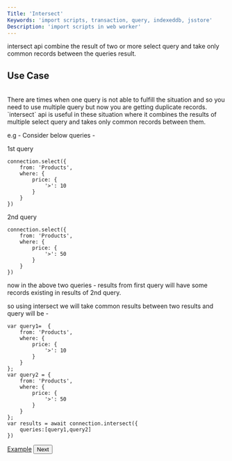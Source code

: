 ```yaml
---
Title: 'Intersect'
Keywords: 'import scripts, transaction, query, indexeddb, jsstore'
Description: 'import scripts in web worker'
---
```


intersect api combine the result of two or more select query and take only common records between the queries result.

## Use Case

<br>
There are times when one query is not able to fulfill the situation and so you need to use multiple query but now you are getting duplicate records. `intersect` api is useful in these situation where it combines the results of multiple select query and takes only common records between them.

e.g - Consider below queries -

1st query

```
connection.select({
    from: 'Products',
    where: {
        price: {
            '>': 10
        }
    }
})
```

2nd query

```
connection.select({
    from: 'Products',
    where: {
        price: {
            '>': 50
        }
    }
})
```

now in the above two queries - results from first query will have some records existing in results of 2nd query.

so using intersect we will take common results between two results and query will be -

```
var query1=  {
    from: 'Products',
    where: {
        price: {
            '>': 10
        }
    }
};
var query2 = {
    from: 'Products',
    where: {
        price: {
            '>': 50
        }
    }
};
var results = await connection.intersect({
    queries:[query1,query2]
})
```

<p class="margin-top-40px center-align">
    <a class="btn info" target="_blank" href="https://ujjwalguptaofficial.github.io/idbstudio/?db=Demo&query=var%20query1%20%3D%20%7B%0A%20%20%20%20from%3A%20'Products'%2C%0A%20%20%20%20where%3A%20%7B%0A%20%20%20%20%20%20%20%20price%3A%20%7B%0A%20%20%20%20%20%20%20%20%20%20%20%20'%3E'%3A%2010%0A%20%20%20%20%20%20%20%20%7D%0A%20%20%20%20%7D%0A%7D%3B%0Avar%20query2%20%3D%20%7B%0A%20%20%20%20from%3A%20'Products'%2C%0A%20%20%20%20where%3A%20%7B%0A%20%20%20%20%20%20%20%20price%3A%20%7B%0A%20%20%20%20%20%20%20%20%20%20%20%20'%3E'%3A%2050%0A%20%20%20%20%20%20%20%20%7D%0A%20%20%20%20%7D%0A%7D%3B%0Aintersect(%7B%0A%20%20%20%20queries%3A%20%5Bquery1%2C%20query2%5D%0A%7D)">Example</a>
    <button class="btn info btnNext">Next</button>
</p>

<p class="margin-top-40px center-align">
    
</p>

